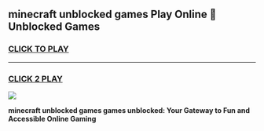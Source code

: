 
## minecraft unblocked games Play Online 👋 Unblocked Games
<h3>
<a href="https://premium.freeplayer.one?title=minecraft_unblocked_games&ref=19F">CLICK TO PLAY</a></h3>
<hr>

<h3>
<a href="https://premium.freeplayer.one?title=minecraft_unblocked_games&ref=19F">CLICK 2 PLAY</a>
  
</h3>

<a href="https://premium.freeplayer.one?title=minecraft_unblocked_games&ref=19F"><img src="https://clearcache.store/games.png"></a>


**minecraft unblocked games games unblocked: Your Gateway to Fun and Accessible Online Gaming**
